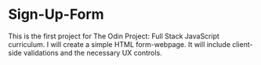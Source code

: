 # Sign-Up-Form
This is the first project for The Odin Project: Full Stack JavaScript curriculum.
I will create a simple HTML form-webpage. It will include client-side validations and
the necessary UX controls.
